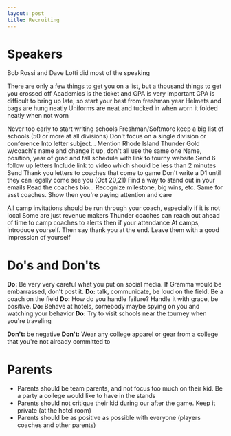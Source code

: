 ```yaml
---
layout: post
title: Recruiting
---
```


# Speakers
Bob Rossi and Dave Lotti did most of the speaking


There are only a few things to get you on a list, but a thousand things to get you crossed off
Academics is the ticket and GPA is very important
GPA is difficult to bring up late, so start your best from freshman year
Helmets and bags are hung neatly
Uniforms are neat and tucked in when worn it folded neatly when not worn


Never too early to start writing schools
Freshman/Softmore keep a big list of schools (50 or more at all divisions)
Don't focus on a single division or conference
Into letter subject... Mention Rhode Island Thunder Gold w/coach's name and change it up, don't all use the same one
Name, position, year of grad and fall schedule with link to tourny website
Send 6 follow up letters
Include link to video which should be less than 2 minutes
Send Thank you letters to coaches that come to game
Don't write a D1 until they can legally come see you (Oct 20,21)
Find a way to stand out in your emails
Read the coaches bio... Recognize milestone, big wins, etc.
Same for asst coaches. Show then you're paying attention and care


All camp invitations should be run through your coach, especially if it is not local
Some are just revenue makers
Thunder coaches can reach out ahead of time to camp coaches to alerts then if your attendance
At camps, introduce yourself. Then say thank you at the end. Leave them with a good impression of yourself

# Do's and Don'ts
**Do:** Be very very careful what you put on social media. If Gramma would be embarrassed, don't post it.
**Do:** talk, communicate, be loud on the field. Be a coach on the field
**Do:** How do you handle failure? Handle it with grace, be positive. 
**Do:** Behave at hotels, somebody maybe spying on you and watching your behavior
**Do:** Try to visit schools near the tourney when you're traveling

**Don't:** be negative
**Don't:** Wear any college apparel or gear from a college that you're not already committed to

# Parents
* Parents should be team parents, and not focus too much on their kid. Be a party a college would like to have in the stands
* Parents should not critique their kid during our after the game. Keep it private (at the hotel room)
* Parents should be as positive as possible with everyone (players coaches and other parents)



